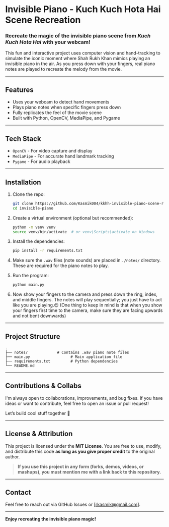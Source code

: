 # Invisible Piano - Kuch Kuch Hota Hai Scene Recreation


### Recreate the magic of the invisible piano scene from *Kuch Kuch Hota Hai* with your webcam!

This fun and interactive project uses computer vision and hand-tracking to simulate the iconic moment where Shah Rukh Khan mimics playing an invisible piano in the air. As you press down with your fingers, real piano notes are played to recreate the melody from the movie.

---

## Features

* Uses your webcam to detect hand movements
* Plays piano notes when specific fingers press down
* Fully replicates the feel of the movie scene
* Built with Python, OpenCV, MediaPipe, and Pygame

---

## Tech Stack

* `OpenCV` - For video capture and display
* `MediaPipe` - For accurate hand landmark tracking
* `Pygame` - For audio playback

---

## Installation

1. Clone the repo:

   ```bash
   git clone https://github.com/Kasmik004/kkhh-invisible-piano-scene-recreate.git
   cd invisible-piano
   ```

2. Create a virtual environment (optional but recommended):

   ```bash
   python -m venv venv
   source venv/bin/activate  # or venv\Scripts\activate on Windows
   ```

3. Install the dependencies:

   ```bash
   pip install -r requirements.txt
   ```

4. Make sure the `.wav` files (note sounds) are placed in `./notes/` directory. These are required for the piano notes to play.

5. Run the program:

   ```bash
   python main.py
   ```
6. Now show your fingers to the camera and press down the ring, index, and middle fingers. The notes will play sequentially; you just have to act like you are playing.😉 (One thing to keep in mind is that when you show your fingers first time to the camera, make sure they are facing upwards and not bent downwards)

---

## Project Structure

```
.
├── notes/             # Contains .wav piano note files
├── main.py                  # Main application file
├── requirements.txt         # Python dependencies
└── README.md
```

---

## Contributions & Collabs

I'm always open to collaborations, improvements, and bug fixes. If you have ideas or want to contribute, feel free to open an issue or pull request!

Let’s build cool stuff together 🤝

---

## License & Attribution

This project is licensed under the **MIT License**. You are free to use, modify, and distribute this code **as long as you give proper credit** to the original author.

> **If you use this project in any form (forks, demos, videos, or mashups), you must mention me with a link back to this repository.**

---


## Contact

Feel free to reach out via GitHub Issues or \[[rkasmik@gmail.com](mailto:rkasmik@gmail.com)].

---

**Enjoy recreating the invisible piano magic!** 
